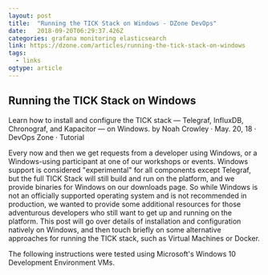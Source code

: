 ```yaml
---
layout: post 
title:  "Running the TICK Stack on Windows - DZone DevOps" 
date:   2018-09-20T06:29:37.426Z 
categories: grafana monitoring elasticsearch
link: https://dzone.com/articles/running-the-tick-stack-on-windows 
tags:
  - links
ogtype: article 
---
```


## Running the TICK Stack on Windows
Learn how to install and configure the TICK stack — Telegraf, InfluxDB, Chronograf, and Kapacitor — on Windows.
  by Noah Crowley     ·  May. 20, 18 · DevOps Zone · Tutorial

Every now and then we get requests from a developer using Windows, or a Windows-using participant at one of our workshops or events. Windows support is considered "experimental" for all components except Telegraf, but the full TICK Stack will still build and run on the platform, and we provide binaries for Windows on our downloads page. So while Windows is not an officially supported operating system and is not recommended in production, we wanted to provide some additional resources for those adventurous developers who still want to get up and running on the platform. This post will go over details of installation and configuration natively on Windows, and then touch briefly on some alternative approaches for running the TICK stack, such as Virtual Machines or Docker.

The following instructions were tested using Microsoft's Windows 10 Development Environment VMs.